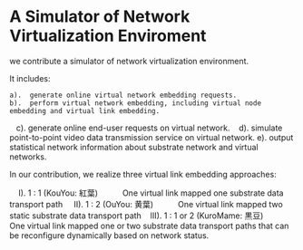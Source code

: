 # A Simulator of Network Virtualization Enviroment

we contribute a simulator of network virtualization environment. 


It includes:

    a).  generate online virtual network embedding requests.
    b).  perform virtual network embedding, including virtual node embedding and virtual link embedding.
    c).  generate online end-user requests on virtual network.
    d).  simulate point-to-point video data transmission service on virtual network.
    e).  output statistical network information about substrate network and virtual networks.

In our contribution, we realize three virtual link embedding approaches:

      I).  1 : 1  (KouYou: 紅葉)
           One virtual link mapped one substrate data transport path
     II).  1 : 2  (OuYou: 黄葉)
           One virtual link mapped two static substrate data transport path
    III).  1 : 1 or 2 (KuroMame: 黒豆)
           One virtual link mapped one or two substrate data transport paths that can be reconfigure dynamically based on network status.
